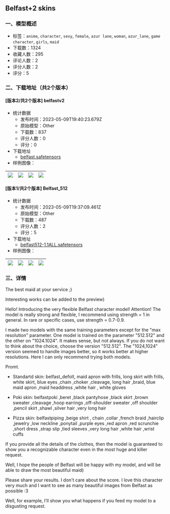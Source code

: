 ## Belfast+2 skins
### 一、模型概述

- 标签：`anime`, `character`, `sexy`, `female`, `azur lane`, `woman`, `azur_lane`, `game character`, `girls`, `maid`
- 下载数：1324
- 收藏人数：295
- 评论人数：2
- 评分人数：2
- 评分：5

### 二、下载地址（共2个版本）

#### [版本2/共2个版本] belfastv2

- 统计数据
  - 发布时间：2023-05-09T19:40:23.679Z
  - 原始模型：Other
  - 下载数：837
  - 评分人数：0
  - 评分：0
- 下载地址
  - [belfast.safetensors](https://civitai.com/api/download/models/66551)
- 样例图像：

| <img src="https://image.civitai.com/xG1nkqKTMzGDvpLrqFT7WA/3ab22c89-aebe-4d51-9358-616928c27ad2/width=450/759344.jpeg" /> | <img src="https://image.civitai.com/xG1nkqKTMzGDvpLrqFT7WA/ba2ec68d-06a2-4fb8-9cef-858666b22717/width=450/738923.jpeg" /> | <img src="https://image.civitai.com/xG1nkqKTMzGDvpLrqFT7WA/a7957270-e2e9-494d-abe7-609f8fbf1ffd/width=450/738925.jpeg" /> | <img src="https://image.civitai.com/xG1nkqKTMzGDvpLrqFT7WA/d9021304-cbce-4b47-bbfd-48a5bd248a81/width=450/738926.jpeg" /> |
| ---- | ---- | ---- | ---- |

#### [版本1/共2个版本] Belfast_512

- 统计数据
  - 发布时间：2023-05-09T19:37:09.461Z
  - 原始模型：Other
  - 下载数：487
  - 评分人数：2
  - 评分：5
- 下载地址
  - [belfast512-1.1ALL.safetensors](https://civitai.com/api/download/models/55040)
- 样例图像：

| <img src="https://image.civitai.com/xG1nkqKTMzGDvpLrqFT7WA/8e55c8ae-3f3a-45a4-6354-aa9f91e8f500/width=450/595395.jpeg" /> | <img src="https://image.civitai.com/xG1nkqKTMzGDvpLrqFT7WA/39801083-1814-429f-7187-7ea659f9fe00/width=450/595396.jpeg" /> | <img src="https://image.civitai.com/xG1nkqKTMzGDvpLrqFT7WA/f5127754-872e-43ef-e718-6e1a98f60a00/width=450/595398.jpeg" /> | <img src="https://image.civitai.com/xG1nkqKTMzGDvpLrqFT7WA/31d1f558-9276-4ea1-54c9-602df0256e00/width=450/595397.jpeg" /> |
| ---- | ---- | ---- | ---- |


### 三、详情
<p>The best maid at your service ;)</p><p>Interesting works can be added to the preview)</p><p>Hello! Introducing the very flexible Belfast character model! Attention! The model is really strong and flexible, I recommend using strength = 1 in general. In rare or specific cases, use strength = 0.7-0.9.</p><p>I made two models with the same training parameters except for the "max resolution" parameter. One model is trained on the parameter "512.512" and the other on "1024.1024". It makes sense, but not always. If you do not want to think about the choice, choose the version "512.512". The "1024,1024" version seemed to handle images better, so it works better at higher resolutions. Here I can only recommend trying both models.</p><p>Promt.</p><ul><li><p>Standartd skin: belfast_defolt, maid apron with frills, long skirt with frills, white skirt, blue eyes ,chain ,choker ,cleavage, long hair ,braid, blue maid apron ,maid headdress ,white hair , white gloves</p></li><li><p>Poki skin: belfastpoki ,beret ,black pantyhose ,black skirt ,brown sweater ,cleavage ,hoop earrings ,off-shoulder sweater ,off shoulder ,pencil skirt ,shawl ,silver hair ,very long hair</p></li><li><p>Pizza skin: belfastpiping ,beige shirt , chain ,collar ,french braid ,hairclip ,jewelry ,low neckline ,ponytail ,purple eyes ,red apron ,red scrunchie ,short dress ,strap slip ,tied sleeves ,very long hair ,white hair ,wrist cuffs</p></li></ul><p>If you provide all the details of the clothes, then the model is guaranteed to show you a recognizable character even in the most huge and killer request.</p><p>Well, I hope the people of Belfast will be happy with my model, and will be able to draw the most beautiful maid)</p><p>Please share your results. I don't care about the score. I love this character very much and I want to see as many beautiful images from Belfast as possible :3</p><p>Well, for example, I’ll show you what happens if you feed my model to a disgusting request.</p>